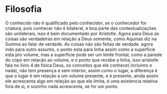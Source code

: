 # Filosofia

O conhecido não é qualificado pelo conhecidor, se o conhecedor for criatura, pois conhecer não é bilateral, e boa parte das contextualizações são unilaterais, isso é bem documentado por Aristotle.
Agora para Deus as coisas são verdadeiras em relação a Deus somente, como Aquinas diz na Summa ao falar de verdade.
As coisas não são feitas de verdade.
agora indo para outro assunto, o ponto esta para linha assim como a superficie esta pro volume, mas a superficie pode ser um limite frontal, como a parede do copo em relacão ao volume, e o ponto que recebe a linha, isso aristotle fala no livro 4 de fisica 
Deus, os conceitos que ele conhece( incluinro o nada), não tem presença e sem interior, assim como o lugar, a diferença é que o lugar é em relação a um volume presente, e é presente, ainda assim ele acrescenta algo em relação ao que ele limita, é uma existencia relativa fora de si, e sozinho nada acrescenta, se for um ponto.
